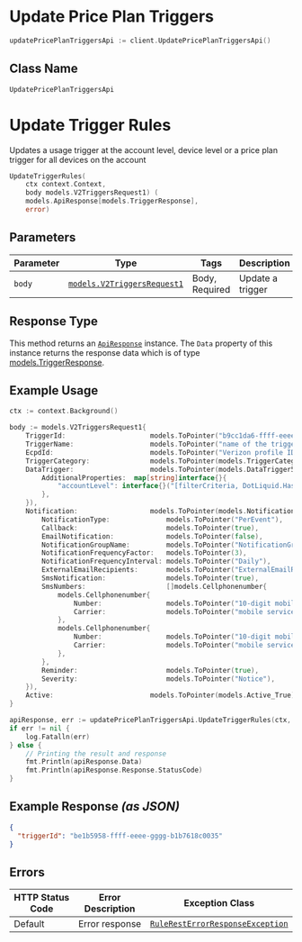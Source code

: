 # Update Price Plan Triggers

```go
updatePricePlanTriggersApi := client.UpdatePricePlanTriggersApi()
```

## Class Name

`UpdatePricePlanTriggersApi`


# Update Trigger Rules

Updates a usage trigger at the account level, device level or a price plan trigger for all devices on the account

```go
UpdateTriggerRules(
    ctx context.Context,
    body models.V2TriggersRequest1) (
    models.ApiResponse[models.TriggerResponse],
    error)
```

## Parameters

| Parameter | Type | Tags | Description |
|  --- | --- | --- | --- |
| `body` | [`models.V2TriggersRequest1`](../../doc/models/v2-triggers-request-1.md) | Body, Required | Update a trigger |

## Response Type

This method returns an [`ApiResponse`](../../doc/api-response.md) instance. The `Data` property of this instance returns the response data which is of type [models.TriggerResponse](../../doc/models/trigger-response.md).

## Example Usage

```go
ctx := context.Background()

body := models.V2TriggersRequest1{
    TriggerId:                     models.ToPointer("b9cc1da6-ffff-eeee-gggg-7eba8859ab5e"),
    TriggerName:                   models.ToPointer("name of the trigger"),
    EcpdId:                        models.ToPointer("Verizon profile ID"),
    TriggerCategory:               models.ToPointer(models.TriggerCategory_Accountusage),
    DataTrigger:                   models.ToPointer(models.DataTrigger5{
        AdditionalProperties:  map[string]interface{}{
            "accountLevel": interface{}("[filterCriteria, DotLiquid.Hash][condition, DotLiquid.Hash][action, DotLiquid.Hash]"),
        },
    }),
    Notification:                  models.ToPointer(models.Notificationarray{
        NotificationType:              models.ToPointer("PerEvent"),
        Callback:                      models.ToPointer(true),
        EmailNotification:             models.ToPointer(false),
        NotificationGroupName:         models.ToPointer("NotificationGroupName"),
        NotificationFrequencyFactor:   models.ToPointer(3),
        NotificationFrequencyInterval: models.ToPointer("Daily"),
        ExternalEmailRecipients:       models.ToPointer("ExternalEmailRecipients"),
        SmsNotification:               models.ToPointer(true),
        SmsNumbers:                    []models.Cellphonenumber{
            models.Cellphonenumber{
                Number:                models.ToPointer("10-digit mobile number"),
                Carrier:               models.ToPointer("mobile service provider"),
            },
            models.Cellphonenumber{
                Number:                models.ToPointer("10-digit mobile number"),
                Carrier:               models.ToPointer("mobile service provider"),
            },
        },
        Reminder:                      models.ToPointer(true),
        Severity:                      models.ToPointer("Notice"),
    }),
    Active:                        models.ToPointer(models.Active_True),
}

apiResponse, err := updatePricePlanTriggersApi.UpdateTriggerRules(ctx, body)
if err != nil {
    log.Fatalln(err)
} else {
    // Printing the result and response
    fmt.Println(apiResponse.Data)
    fmt.Println(apiResponse.Response.StatusCode)
}
```

## Example Response *(as JSON)*

```json
{
  "triggerId": "be1b5958-ffff-eeee-gggg-b1b7618c0035"
}
```

## Errors

| HTTP Status Code | Error Description | Exception Class |
|  --- | --- | --- |
| Default | Error response | [`RuleRestErrorResponseException`](../../doc/models/rule-rest-error-response-exception.md) |


